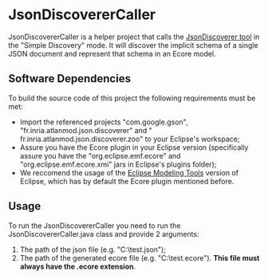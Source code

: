 # JsonDiscovererCaller
JsonDiscovererCaller is a helper project that calls the [JsonDiscoverer tool](http://som-research.uoc.edu/tools/jsonDiscoverer/) in the "Simple Discovery" mode.
It will discover the implicit schema of a single JSON document and represent that schema in an Ecore model.

## Software Dependencies
To build the source code of this project the following requirements must be met:

  - Import the referenced projects "com.google.gson", "fr.inria.atlanmod.json.discoverer" and " fr.inria.atlanmod.json.discoverer.zoo" to your Eclipse's workspace;
  - Assure you have the Ecore plugin in your Eclipse version (specifically assure you have the "org.eclipse.emf.ecore" and "org.eclipse.emf.ecore.xmi" jars in Eclipse's plugins folder);
  - We reccomend the usage of the [Eclipse Modeling Tools](http://www.eclipse.org/downloads/packages/eclipse-modeling-tools/mars1]) version of Eclipse, which has by default the Ecore plugin mentioned before.
  
## Usage
To run the JsonDiscovererCaller you need to run the JsonDiscovererCaller.java class and provide 2 arguments:
  1. The path of the json file (e.g. "C:\test.json");
  2. The path of the generated ecore file (e.g. "C:\test.ecore"). **This file must always have the .ecore extension**.